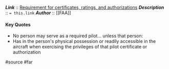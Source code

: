 ***Link***      :: [Requirement for certificates, ratings, and authorizations](https://www.ecfr.gov/current/title-14/section-61.3)
***Description***      :: `= this.link`
***Author*** :: [[FAA]]

#### Key Quotes
* No person may serve as a required pilot... unless that person:
* Has in the person's physical possession or readily accessible in the aircraft when exercising the privileges of that pilot certificate or authorization

#source #far